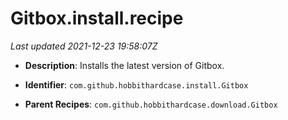 # Gitbox.install.recipe

_Last updated 2021-12-23 19:58:07Z_

- **Description**: Installs the latest version of Gitbox.

- **Identifier**: `com.github.hobbithardcase.install.Gitbox`

- **Parent Recipes**: `com.github.hobbithardcase.download.Gitbox`